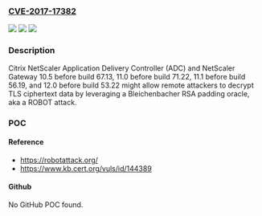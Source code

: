 ### [CVE-2017-17382](https://cve.mitre.org/cgi-bin/cvename.cgi?name=CVE-2017-17382)
![](https://img.shields.io/static/v1?label=Product&message=n%2Fa&color=blue)
![](https://img.shields.io/static/v1?label=Version&message=n%2Fa&color=blue)
![](https://img.shields.io/static/v1?label=Vulnerability&message=n%2Fa&color=brighgreen)

### Description

Citrix NetScaler Application Delivery Controller (ADC) and NetScaler Gateway 10.5 before build 67.13, 11.0 before build 71.22, 11.1 before build 56.19, and 12.0 before build 53.22 might allow remote attackers to decrypt TLS ciphertext data by leveraging a Bleichenbacher RSA padding oracle, aka a ROBOT attack.

### POC

#### Reference
- https://robotattack.org/
- https://www.kb.cert.org/vuls/id/144389

#### Github
No GitHub POC found.

